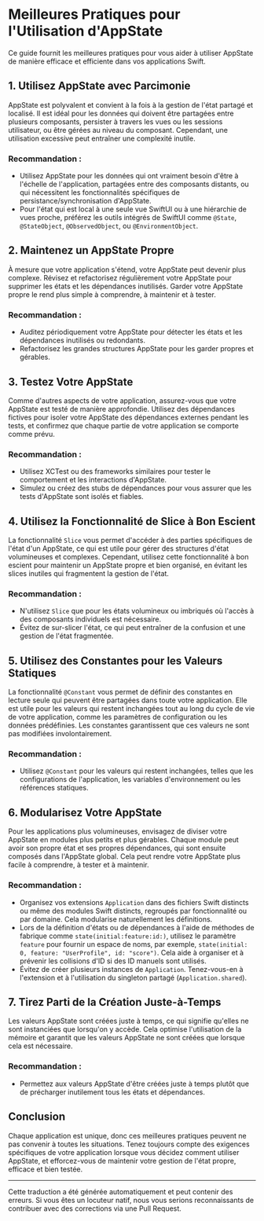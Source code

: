 # Meilleures Pratiques pour l'Utilisation d'AppState

Ce guide fournit les meilleures pratiques pour vous aider à utiliser AppState de manière efficace et efficiente dans vos applications Swift.

## 1. Utilisez AppState avec Parcimonie

AppState est polyvalent et convient à la fois à la gestion de l'état partagé et localisé. Il est idéal pour les données qui doivent être partagées entre plusieurs composants, persister à travers les vues ou les sessions utilisateur, ou être gérées au niveau du composant. Cependant, une utilisation excessive peut entraîner une complexité inutile.

### Recommandation :
- Utilisez AppState pour les données qui ont vraiment besoin d'être à l'échelle de l'application, partagées entre des composants distants, ou qui nécessitent les fonctionnalités spécifiques de persistance/synchronisation d'AppState.
- Pour l'état qui est local à une seule vue SwiftUI ou à une hiérarchie de vues proche, préférez les outils intégrés de SwiftUI comme `@State`, `@StateObject`, `@ObservedObject`, ou `@EnvironmentObject`.

## 2. Maintenez un AppState Propre

À mesure que votre application s'étend, votre AppState peut devenir plus complexe. Révisez et refactorisez régulièrement votre AppState pour supprimer les états et les dépendances inutilisés. Garder votre AppState propre le rend plus simple à comprendre, à maintenir et à tester.

### Recommandation :
- Auditez périodiquement votre AppState pour détecter les états et les dépendances inutilisés ou redondants.
- Refactorisez les grandes structures AppState pour les garder propres et gérables.

## 3. Testez Votre AppState

Comme d'autres aspects de votre application, assurez-vous que votre AppState est testé de manière approfondie. Utilisez des dépendances fictives pour isoler votre AppState des dépendances externes pendant les tests, et confirmez que chaque partie de votre application se comporte comme prévu.

### Recommandation :
- Utilisez XCTest ou des frameworks similaires pour tester le comportement et les interactions d'AppState.
- Simulez ou créez des stubs de dépendances pour vous assurer que les tests d'AppState sont isolés et fiables.

## 4. Utilisez la Fonctionnalité de Slice à Bon Escient

La fonctionnalité `Slice` vous permet d'accéder à des parties spécifiques de l'état d'un AppState, ce qui est utile pour gérer des structures d'état volumineuses et complexes. Cependant, utilisez cette fonctionnalité à bon escient pour maintenir un AppState propre et bien organisé, en évitant les slices inutiles qui fragmentent la gestion de l'état.

### Recommandation :
- N'utilisez `Slice` que pour les états volumineux ou imbriqués où l'accès à des composants individuels est nécessaire.
- Évitez de sur-slicer l'état, ce qui peut entraîner de la confusion et une gestion de l'état fragmentée.

## 5. Utilisez des Constantes pour les Valeurs Statiques

La fonctionnalité `@Constant` vous permet de définir des constantes en lecture seule qui peuvent être partagées dans toute votre application. Elle est utile pour les valeurs qui restent inchangées tout au long du cycle de vie de votre application, comme les paramètres de configuration ou les données prédéfinies. Les constantes garantissent que ces valeurs ne sont pas modifiées involontairement.

### Recommandation :
- Utilisez `@Constant` pour les valeurs qui restent inchangées, telles que les configurations de l'application, les variables d'environnement ou les références statiques.

## 6. Modularisez Votre AppState

Pour les applications plus volumineuses, envisagez de diviser votre AppState en modules plus petits et plus gérables. Chaque module peut avoir son propre état et ses propres dépendances, qui sont ensuite composés dans l'AppState global. Cela peut rendre votre AppState plus facile à comprendre, à tester et à maintenir.

### Recommandation :
- Organisez vos extensions `Application` dans des fichiers Swift distincts ou même des modules Swift distincts, regroupés par fonctionnalité ou par domaine. Cela modularise naturellement les définitions.
- Lors de la définition d'états ou de dépendances à l'aide de méthodes de fabrique comme `state(initial:feature:id:)`, utilisez le paramètre `feature` pour fournir un espace de noms, par exemple, `state(initial: 0, feature: "UserProfile", id: "score")`. Cela aide à organiser et à prévenir les collisions d'ID si des ID manuels sont utilisés.
- Évitez de créer plusieurs instances de `Application`. Tenez-vous-en à l'extension et à l'utilisation du singleton partagé (`Application.shared`).

## 7. Tirez Parti de la Création Juste-à-Temps

Les valeurs AppState sont créées juste à temps, ce qui signifie qu'elles ne sont instanciées que lorsqu'on y accède. Cela optimise l'utilisation de la mémoire et garantit que les valeurs AppState ne sont créées que lorsque cela est nécessaire.

### Recommandation :
- Permettez aux valeurs AppState d'être créées juste à temps plutôt que de précharger inutilement tous les états et dépendances.

## Conclusion

Chaque application est unique, donc ces meilleures pratiques peuvent ne pas convenir à toutes les situations. Tenez toujours compte des exigences spécifiques de votre application lorsque vous décidez comment utiliser AppState, et efforcez-vous de maintenir votre gestion de l'état propre, efficace et bien testée.

---
Cette traduction a été générée automatiquement et peut contenir des erreurs. Si vous êtes un locuteur natif, nous vous serions reconnaissants de contribuer avec des corrections via une Pull Request.
